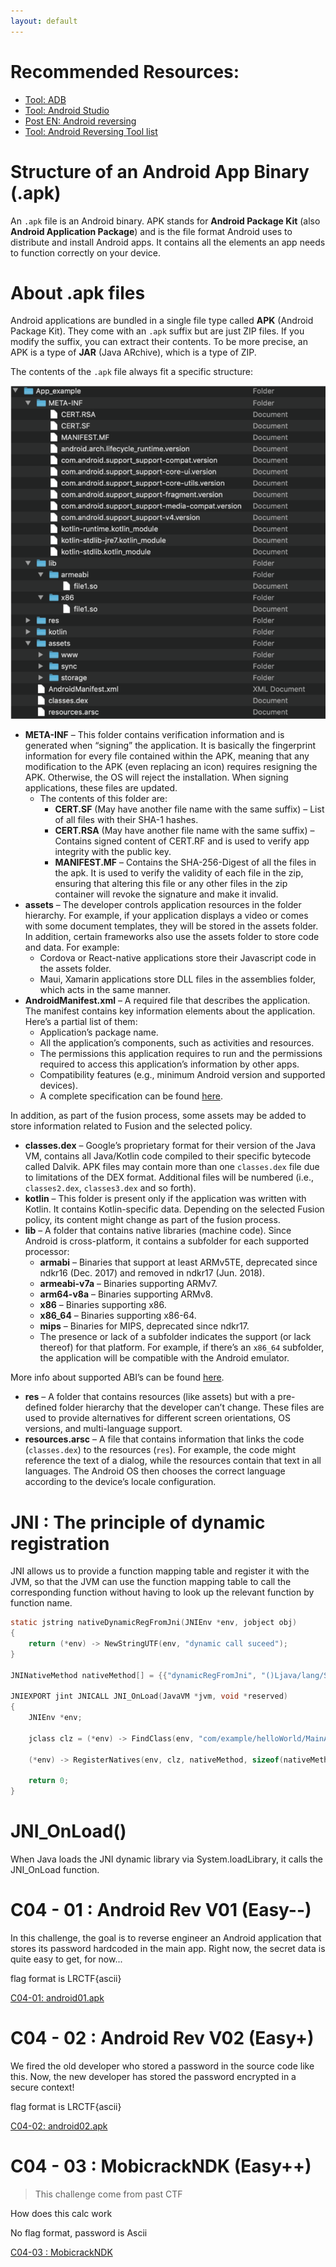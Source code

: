 ```yaml
---
layout: default
---
```


# Recommended Resources:

- [Tool: ADB](https://developer.android.com/tools/adb?hl=fr)
- [Tool: Android Studio](https://developer.android.com/studio?hl=fr)
- [Post EN: Android reversing](https://www.corellium.com/blog/android-mobile-reverse-engineering)
- [Tool: Android Reversing Tool list](https://github.com/user1342/Awesome-Android-Reverse-Engineering)

# Structure of an Android App Binary (.apk)

An `.apk` file is an Android binary. APK stands for **Android Package Kit** (also **Android Application Package**) and is the file format Android uses to distribute and install Android apps. It contains all the elements an app needs to function correctly on your device.

# About .apk files

Android applications are bundled in a single file type called **APK** (Android Package Kit). They come with an `.apk` suffix but are just ZIP files. If you modify the suffix, you can extract their contents. To be more precise, an APK is a type of **JAR** (Java ARchive), which is a type of ZIP.

The contents of the `.apk` file always fit a specific structure:

![Picture1-768x812](/pages/C04/img/android/Picture1-768x812.png)

- **META-INF** – This folder contains verification information and is generated when “signing” the application. It is basically the fingerprint information for every file contained within the APK, meaning that any modification to the APK (even replacing an icon) requires resigning the APK. Otherwise, the OS will reject the installation. When signing applications, these files are updated.
    - The contents of this folder are:
        - **CERT.SF** (May have another file name with the same suffix) – List of all files with their SHA-1 hashes.
        - **CERT.RSA** (May have another file name with the same suffix) – Contains signed content of CERT.RF and is used to verify app integrity with the public key.
        - **MANIFEST.MF** – Contains the SHA-256-Digest of all the files in the apk. It is used to verify the validity of each file in the zip, ensuring that altering this file or any other files in the zip container will revoke the signature and make it invalid.
- **assets** – The developer controls application resources in the folder hierarchy. For example, if your application displays a video or comes with some document templates, they will be stored in the assets folder. In addition, certain frameworks also use the assets folder to store code and data. For example:
    - Cordova or React-native applications store their Javascript code in the assets folder.
    - Maui, Xamarin applications store DLL files in the assemblies folder, which acts in the same manner.
- **AndroidManifest.xml** – A required file that describes the application. The manifest contains key information elements about the application. Here’s a partial list of them:
    - Application’s package name.
    - All the application’s components, such as activities and resources.
    - The permissions this application requires to run and the permissions required to access this application’s information by other apps.
    - Compatibility features (e.g., minimum Android version and supported devices).
    - A complete specification can be found [here](https://developer.android.com/guide/topics/manifest/manifest-intro).

In addition, as part of the fusion process, some assets may be added to store information related to Fusion and the selected policy.
- **classes.dex** – Google’s proprietary format for their version of the Java VM, contains all Java/Kotlin code compiled to their specific bytecode called Dalvik. APK files may contain more than one `classes.dex` file due to limitations of the DEX format. Additional files will be numbered (i.e., `classes2.dex`, `classes3.dex` and so forth).
- **kotlin** – This folder is present only if the application was written with Kotlin. It contains Kotlin-specific data. Depending on the selected Fusion policy, its content might change as part of the fusion process.
- **lib** – A folder that contains native libraries (machine code). Since Android is cross-platform, it contains a subfolder for each supported processor:
    - **armabi** – Binaries that support at least ARMv5TE, deprecated since ndkr16 (Dec. 2017) and removed in ndkr17 (Jun. 2018).
    - **armeabi-v7a** – Binaries supporting ARMv7.
    - **arm64-v8a** – Binaries supporting ARMv8.
    - **x86** – Binaries supporting x86.
    - **x86_64** – Binaries supporting x86-64.
    - **mips** – Binaries for MIPS, deprecated since ndkr17.
    - The presence or lack of a subfolder indicates the support (or lack thereof) for that platform. For example, if there’s an `x86_64` subfolder, the application will be compatible with the Android emulator.

More info about supported ABI’s can be found [here](https://developer.android.com/ndk/guides/abis).

- **res** – A folder that contains resources (like assets) but with a pre-defined folder hierarchy that the developer can’t change. These files are used to provide alternatives for different screen orientations, OS versions, and multi-language support.
- **resources.arsc** – A file that contains information that links the code (`classes.dex`) to the resources (`res`). For example, the code might reference the text of a dialog, while the resources contain that text in all languages. The Android OS then chooses the correct language according to the device’s locale configuration. 

# JNI : The principle of dynamic registration

JNI allows us to provide a function mapping table and register it with the JVM, so that the JVM can use the function mapping table to call the corresponding function without having to look up the relevant function by function name.

```c
static jstring nativeDynamicRegFromJni(JNIEnv *env, jobject obj)
{
    return (*env) -> NewStringUTF(env, "dynamic call suceed");
}

JNINativeMethod nativeMethod[] = {{"dynamicRegFromJni", "()Ljava/lang/String;", (void*)nativeDynamicRegFromJni}};

JNIEXPORT jint JNICALL JNI_OnLoad(JavaVM *jvm, void *reserved)
{
    JNIEnv *env;
    
    jclass clz = (*env) -> FindClass(env, "com/example/helloWorld/MainActivity");

    (*env) -> RegisterNatives(env, clz, nativeMethod, sizeof(nativeMethod) / sizeof(nativeMethod[0]));

    return 0;
}
```
# JNI_OnLoad()

When Java loads the JNI dynamic library via System.loadLibrary, it calls the JNI_OnLoad function.

# C04 - 01 : Android Rev V01 (Easy--)

In this challenge, the goal is to reverse engineer an Android application that stores its password hardcoded in the main app. Right now, the secret data is quite easy to get, for now...

flag format is LRCTF{ascii}

[C04-01: android01.apk](/assets/module/c04/01/android01.apk)  

# C04 - 02 : Android Rev V02 (Easy+)

We fired the old developer who stored a password in the source code like this. 
Now, the new developer has stored the password encrypted in a secure context!

flag format is LRCTF{ascii}

[C04-02: android02.apk](/assets/module/c04/01/android02.apk)  


# C04 - 03 : MobicrackNDK (Easy++)

> This challenge come from past CTF

How does this calc work

No flag format, password is Ascii

[C04-03 : MobicrackNDK](/assets/module/c04/03/mobicrackNDK.apk)